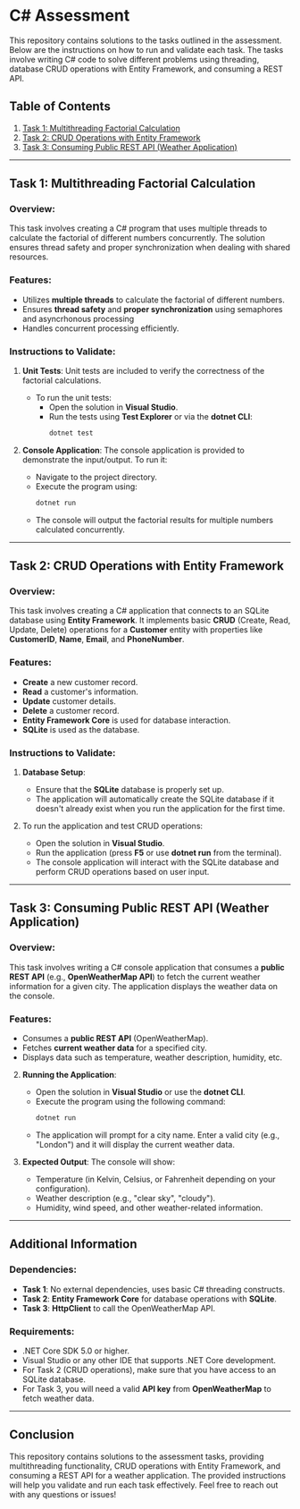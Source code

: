 # C# Assessment

This repository contains solutions to the tasks outlined in the assessment. Below are the instructions on how to run and validate each task. The tasks involve writing C# code to solve different problems using threading, database CRUD operations with Entity Framework, and consuming a REST API.

## Table of Contents

1. [Task 1: Multithreading Factorial Calculation](#task-1-multithreading-factorial-calculation)
2. [Task 2: CRUD Operations with Entity Framework](#task-2-crud-operations-with-entity-framework)
3. [Task 3: Consuming Public REST API (Weather Application)](#task-3-consuming-public-rest-api-weather-application)

---

## Task 1: Multithreading Factorial Calculation

### Overview:
This task involves creating a C# program that uses multiple threads to calculate the factorial of different numbers concurrently. The solution ensures thread safety and proper synchronization when dealing with shared resources.

### Features:
- Utilizes **multiple threads** to calculate the factorial of different numbers.
- Ensures **thread safety** and **proper synchronization** using semaphores and asyncrhonous processing
- Handles concurrent processing efficiently.

### Instructions to Validate:
1. **Unit Tests**: Unit tests are included to verify the correctness of the factorial calculations.
   - To run the unit tests:
     - Open the solution in **Visual Studio**.
     - Run the tests using **Test Explorer** or via the **dotnet CLI**:
       ```bash
       dotnet test
       ```

2. **Console Application**: The console application is provided to demonstrate the input/output. To run it:
   - Navigate to the project directory.
   - Execute the program using:
     ```bash
     dotnet run
     ```
   - The console will output the factorial results for multiple numbers calculated concurrently.

---

## Task 2: CRUD Operations with Entity Framework

### Overview:
This task involves creating a C# application that connects to an SQLite database using **Entity Framework**. It implements basic **CRUD** (Create, Read, Update, Delete) operations for a **Customer** entity with properties like **CustomerID**, **Name**, **Email**, and **PhoneNumber**.

### Features:
- **Create** a new customer record.
- **Read** a customer's information.
- **Update** customer details.
- **Delete** a customer record.
- **Entity Framework Core** is used for database interaction.
- **SQLite** is used as the database.

### Instructions to Validate:
1. **Database Setup**:
   - Ensure that the **SQLite** database is properly set up.
   - The application will automatically create the SQLite database if it doesn't already exist when you run the application for the first time.
   
2. To run the application and test CRUD operations:
   - Open the solution in **Visual Studio**.
   - Run the application (press **F5** or use **dotnet run** from the terminal).
   - The console application will interact with the SQLite database and perform CRUD operations based on user input.

---

## Task 3: Consuming Public REST API (Weather Application)

### Overview:
This task involves writing a C# console application that consumes a **public REST API** (e.g., **OpenWeatherMap API**) to fetch the current weather information for a given city. The application displays the weather data on the console.

### Features:
- Consumes a **public REST API** (OpenWeatherMap).
- Fetches **current weather data** for a specified city.
- Displays data such as temperature, weather description, humidity, etc.

2. **Running the Application**:
   - Open the solution in **Visual Studio** or use the **dotnet CLI**.
   - Execute the program using the following command:
     ```bash
     dotnet run
     ```
   - The application will prompt for a city name. Enter a valid city (e.g., "London") and it will display the current weather data.
   
3. **Expected Output**: The console will show:
   - Temperature (in Kelvin, Celsius, or Fahrenheit depending on your configuration).
   - Weather description (e.g., "clear sky", "cloudy").
   - Humidity, wind speed, and other weather-related information.

---

## Additional Information

### Dependencies:
- **Task 1**: No external dependencies, uses basic C# threading constructs.
- **Task 2**: **Entity Framework Core** for database operations with **SQLite**.
- **Task 3**: **HttpClient** to call the OpenWeatherMap API.

### Requirements:
- .NET Core SDK 5.0 or higher.
- Visual Studio or any other IDE that supports .NET Core development.
- For Task 2 (CRUD operations), make sure that you have access to an SQLite database.
- For Task 3, you will need a valid **API key** from **OpenWeatherMap** to fetch weather data.

---

## Conclusion

This repository contains solutions to the assessment tasks, providing multithreading functionality, CRUD operations with Entity Framework, and consuming a REST API for a weather application. The provided instructions will help you validate and run each task effectively. Feel free to reach out with any questions or issues!

